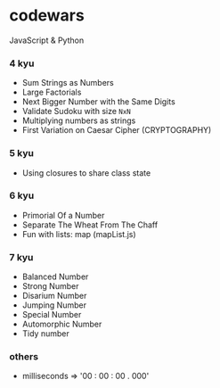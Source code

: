 # codewars

JavaScript & Python

### 4 kyu 

* Sum Strings as Numbers
* Large Factorials
* Next Bigger Number with the Same Digits
* Validate Sudoku with size `NxN`
* Multiplying numbers as strings
* First Variation on Caesar Cipher (CRYPTOGRAPHY)

### 5 kyu

* Using closures to share class state


### 6 kyu

* Primorial Of a Number
* Separate The Wheat From The Chaff
* Fun with lists: map (mapList.js)


### 7 kyu

* Balanced Number
* Strong Number
* Disarium Number
* Jumping Number
* Special Number
* Automorphic Number
* Tidy number


### others

* milliseconds => '00 : 00 : 00 . 000'
